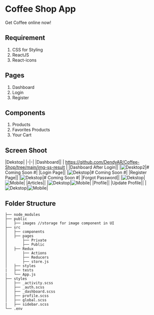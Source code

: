 # Coffee Shop App
Get Coffee online now!

## Requirement
1. CSS for Styling 
2. ReactJS
3. React-icons

## Pages
1. Dashboard
2. Login
3. Register

## Components
1. Products
2. Favorites Products
3. Your Cart
 
 
## Screen Shoot
|Dekstop|
|-|-|
|Dashboard||
|
https://github.com/DendyAR/Coffee-Shop/tree/main/img-ss-result
|
|Dashboard After Login||
|![Desktop2](https://user-images.githubusercontent.com/49930719/122062582-be786e80-ce19-11eb-9161-f467cf6cc79e.PNG)|# Coming Soon #|
|Login Page||
|![Dekstop](https://user-images.githubusercontent.com/49930719/121777825-35b1c680-cbbe-11eb-82d4-f2c73fece9b1.PNG)|# Coming Soon #|
|Register Page||
|![Dekstop](https://user-images.githubusercontent.com/49930719/121777852-51b56800-cbbe-11eb-827e-ea3079c34fb7.PNG)|# Coming Soon #|
|Forgot Password||
|![Dekstop](https://user-images.githubusercontent.com/49930719/121778015-1b2c1d00-cbbf-11eb-8229-b72c9a87a937.PNG)|![Mobile](https://user-images.githubusercontent.com/49930719/121778078-69412080-cbbf-11eb-9c10-989f82af3522.PNG)|
|Articles||
|![Dekstop](https://user-images.githubusercontent.com/49930719/121778119-b1604300-cbbf-11eb-9079-0b698d318388.PNG)|![Mobile](https://user-images.githubusercontent.com/49930719/121778129-c210b900-cbbf-11eb-9425-e7baac6c0eac.PNG)|
|Profile||
|Update Profile||
|![Dekstop](https://user-images.githubusercontent.com/49930719/122579247-ecaab800-d07e-11eb-9ef3-d7edcc55f87d.PNG)|![Mobile](https://user-images.githubusercontent.com/49930719/122579393-0f3cd100-d07f-11eb-9137-e81c1e832da8.PNG)|

## Folder Structure

    ├── node_modules             
    ├── public
    │   ├── images //storage for image component in UI
    ├── src
    │   ├── components             
    │   ├── pages   
    │       ├── Private
    │       ├── Public
    │   ├── Redux   
    │       ├── Actions
    │       ├── Reducers
    │       ├── store.js
    │   ├── styles
    |   ├── tests  
    |   └── App.js
    ├── styles
    │   ├── _activity.scss            
    │   ├── _auth.scss
    │   ├── _dashboard.scss
    │   ├── profile.scss            
    │   ├── global.scss
    |   ├── sidebar.scss
    └── .env
